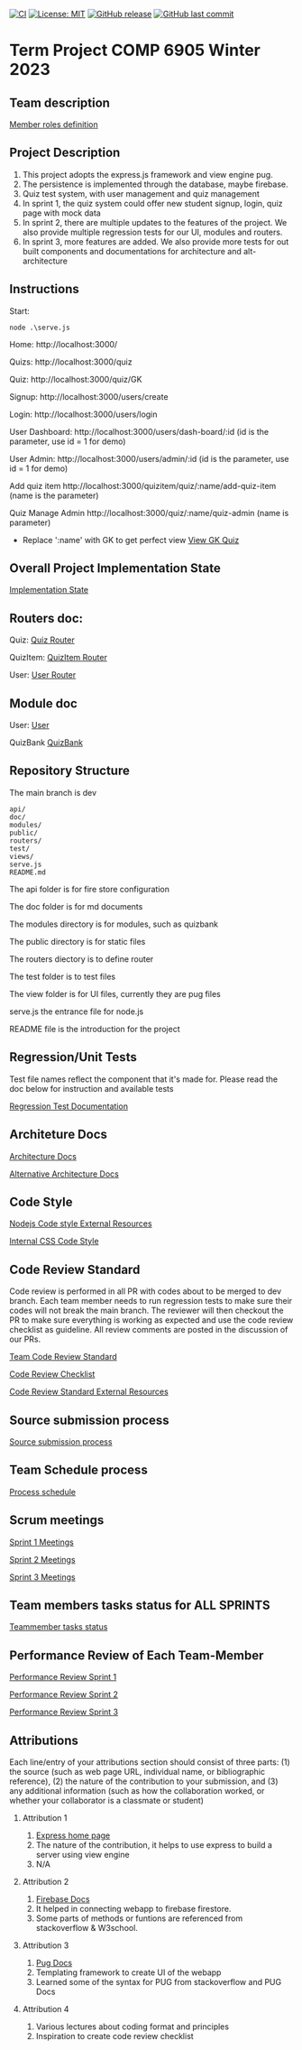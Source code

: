 [![CI](https://github.com/lhf552004/quiz-project/actions/workflows/ci.yml/badge.svg)](https://github.com/lhf552004/quiz-project/actions/workflows/ci.yml)
[![License: MIT](https://img.shields.io/badge/License-MIT-yellow.svg)](https://opensource.org/licenses/MIT)
[![GitHub release](https://img.shields.io/github/release/lhf552004/quiz-project.svg)](https://GitHub.com/lhf552004/quiz-project/releases/)
[![GitHub last commit](https://img.shields.io/github/last-commit/lhf552004/quiz-project.svg)](https://github.com/lhf552004/quiz-project/commits/main)

# Term Project COMP 6905 Winter 2023

## Team description

[Member roles definition](./doc/memberroles.md)

## Project Description

1. This project adopts the express.js framework and view engine pug.
2. The persistence is implemented through the database, maybe firebase.
3. Quiz test system, with user management and quiz management
4. In sprint 1, the quiz system could offer new student signup, login, quiz page with mock data
5. In sprint 2, there are multiple updates to the features of the project. We also provide multiple regression tests for our UI, modules and routers.
6. In sprint 3, more features are added. We also provide more tests for out built components and documentations for architecture and alt-architecture

## Instructions

Start:

    node .\serve.js

Home: http://localhost:3000/

Quizs: http://localhost:3000/quiz

Quiz: http://localhost:3000/quiz/GK

Signup: http://localhost:3000/users/create

Login: http://localhost:3000/users/login

User Dashboard: http://localhost:3000/users/dash-board/:id (id is the parameter, use id = 1 for demo)

User Admin: http://localhost:3000/users/admin/:id (id is the parameter, use id = 1 for demo)

Add quiz item http://localhost:3000/quizitem/quiz/:name/add-quiz-item (name is the parameter)

Quiz Manage Admin http://localhost:3000/quiz/:name/quiz-admin (name is parameter)

- Replace ':name' with GK to get perfect view [View GK Quiz](http://localhost:3000/quiz/GK/quiz-admin#)

## Overall Project Implementation State

[Implementation State](./doc/implementationState.md)

## Routers doc:

Quiz: [Quiz Router](./doc/routers/quizRouter.md)

QuizItem: [QuizItem Router](./doc/routers/quizItemRouter.md)

User: [User Router](./doc/routers/userRouter.md)

## Module doc

User: [User](./doc/modules/user.md)

QuizBank [QuizBank](./doc/Quizbank%20%26%20DB%20explanation.pdf)

## Repository Structure

The main branch is dev

    api/
    doc/
    modules/
    public/
    routers/
    test/
    views/
    serve.js
    README.md

The api folder is for fire store configuration

The doc folder is for md documents

The modules directory is for modules, such as quizbank

The public directory is for static files

The routers diectory is to define router

The test folder is to test files

The view folder is for UI files, currently they are pug files

serve.js the entrance file for node.js

README file is the introduction for the project

## Regression/Unit Tests

Test file names reflect the component that it's made for. Please read the doc below for instruction and available tests

[Regression Test Documentation](./doc/regression_test.md)

## Architeture Docs

[Architecture Docs](/doc/architecture.md)

[Alternative Architecture Docs](/doc/alt-architecture.md)

## Code Style

[Nodejs Code style External Resources](https://github.com/felixge/node-style-guide)

[Internal CSS Code Style](/doc/csscodestyle.md)

## Code Review Standard

Code review is performed in all PR with codes about to be merged to dev branch. Each team member needs to run regression tests to make sure their codes will not break the main branch. The reviewer will then checkout the PR to make sure everything is working as expected and use the code review checklist as guideline. All review comments are posted in the discussion of our PRs.

[Team Code Review Standard](/doc/codereviewstandard.md)

[Code Review Checklist](/doc/codereviewchecklist.md)

[Code Review Standard External Resources](https://google.github.io/eng-practices/review/reviewer/standard.html)

## Source submission process

[Source submission process](/doc/sourcesubmission.md)

## Team Schedule process

[Process schedule](/doc/processSchedule.md)

## Scrum meetings

[Sprint 1 Meetings](/doc/sprint-1-meetings.md)

[Sprint 2 Meetings](/doc/sprint-2-meetings.md)

[Sprint 3 Meetings](/doc/sprint-3-meetings.md)

## Team members tasks status for ALL SPRINTS

[Teammember tasks status](/doc/teammember-tasks-status.md)

## Performance Review of Each Team-Member

[Performance Review Sprint 1](/doc/performance_review_sprint1.md)

[Performance Review Sprint 2](/doc/performance_review_sprint2.md)

[Performance Review Sprint 3](/doc/performance_review_sprint3.md)

## Attributions

Each line/entry of your attributions section should consist of three parts: (1) the source (such as web page URL, individual name, or bibliographic reference), (2) the nature of the contribution to your submission, and (3) any additional information (such as how the collaboration worked, or whether your collaborator is a classmate or student)

1. Attribution 1

   1. [Express home page](https://expressjs.com/)
   2. The nature of the contribution, it helps to use express to build a server using view engine
   3. N/A

2. Attribution 2

   1. [Firebase Docs](https://firebase.google.com/docs)
   2. It helped in connecting webapp to firebase firestore.
   3. Some parts of methods or funtions are referenced from stackoverflow & W3school.

3. Attribution 3

   1. [Pug Docs](https://pugjs.org/api/getting-started.html)
   2. Templating framework to create UI of the webapp
   3. Learned some of the syntax for PUG from stackoverflow and PUG Docs

4. Attribution 4
   1. Various lectures about coding format and principles
   2. Inspiration to create code review checklist
